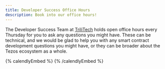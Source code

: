 ```yaml
---
title: Developer Success Office Hours
description: Book into our office hours!
---
```



The Developer Success Team at [TriliTech](https://trili.tech/) holds open office hours every Thursday for you to ask any questions you might have. These can be technical, and we would be glad to help you with any smart contract development questions you might have, or they can be broader about the Tezos ecosystem as a whole. 

{% calendlyEmbed %}
{% /calendlyEmbed %}
